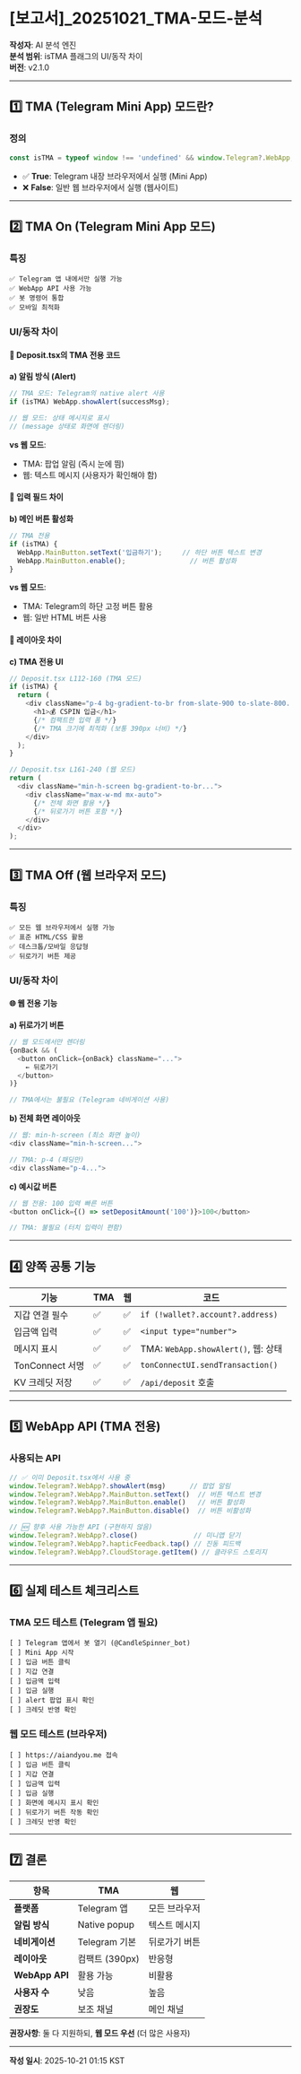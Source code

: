 # [보고서]_20251021_TMA-모드-분석

**작성자**: AI 분석 엔진  
**분석 범위**: isTMA 플래그의 UI/동작 차이  
**버전**: v2.1.0

---

## 1️⃣ **TMA (Telegram Mini App) 모드란?**

### 정의
```typescript
const isTMA = typeof window !== 'undefined' && window.Telegram?.WebApp;
```

- ✅ **True**: Telegram 내장 브라우저에서 실행 (Mini App)
- ❌ **False**: 일반 웹 브라우저에서 실행 (웹사이트)

---

## 2️⃣ **TMA On (Telegram Mini App 모드)**

### 특징
```
✅ Telegram 앱 내에서만 실행 가능
✅ WebApp API 사용 가능
✅ 봇 명령어 통합
✅ 모바일 최적화
```

### UI/동작 차이

#### 📱 Deposit.tsx의 TMA 전용 코드

**a) 알림 방식 (Alert)**
```typescript
// TMA 모드: Telegram의 native alert 사용
if (isTMA) WebApp.showAlert(successMsg);

// 웹 모드: 상태 메시지로 표시
// (message 상태로 화면에 렌더링)
```

**vs 웹 모드**: 
- TMA: 팝업 알림 (즉시 눈에 띔)
- 웹: 텍스트 메시지 (사용자가 확인해야 함)

#### 📝 입력 필드 차이

**b) 메인 버튼 활성화**
```typescript
// TMA 전용
if (isTMA) {
  WebApp.MainButton.setText('입금하기');     // 하단 버튼 텍스트 변경
  WebApp.MainButton.enable();                // 버튼 활성화
}
```

**vs 웹 모드**:
- TMA: Telegram의 하단 고정 버튼 활용
- 웹: 일반 HTML 버튼 사용

#### 🎨 레이아웃 차이

**c) TMA 전용 UI**
```typescript
// Deposit.tsx L112-160 (TMA 모드)
if (isTMA) {
  return (
    <div className="p-4 bg-gradient-to-br from-slate-900 to-slate-800...">
      <h1>💰 CSPIN 입금</h1>
      {/* 컴팩트한 입력 폼 */}
      {/* TMA 크기에 최적화 (보통 390px 너비) */}
    </div>
  );
}

// Deposit.tsx L161-240 (웹 모드)
return (
  <div className="min-h-screen bg-gradient-to-br...">
    <div className="max-w-md mx-auto">
      {/* 전체 화면 활용 */}
      {/* 뒤로가기 버튼 포함 */}
    </div>
  </div>
);
```

---

## 3️⃣ **TMA Off (웹 브라우저 모드)**

### 특징
```
✅ 모든 웹 브라우저에서 실행 가능
✅ 표준 HTML/CSS 활용
✅ 데스크톱/모바일 응답형
✅ 뒤로가기 버튼 제공
```

### UI/동작 차이

#### 🌐 웹 전용 기능

**a) 뒤로가기 버튼**
```typescript
// 웹 모드에서만 렌더링
{onBack && (
  <button onClick={onBack} className="...">
    ← 뒤로가기
  </button>
)}

// TMA에서는 불필요 (Telegram 네비게이션 사용)
```

**b) 전체 화면 레이아웃**
```typescript
// 웹: min-h-screen (최소 화면 높이)
<div className="min-h-screen...">

// TMA: p-4 (패딩만)
<div className="p-4...">
```

**c) 예시값 버튼**
```typescript
// 웹 전용: 100 입력 빠른 버튼
<button onClick={() => setDepositAmount('100')}>100</button>

// TMA: 불필요 (터치 입력이 편함)
```

---

## 4️⃣ **양쪽 공통 기능**

| 기능 | TMA | 웹 | 코드 |
|------|-----|-----|------|
| 지갑 연결 필수 | ✅ | ✅ | `if (!wallet?.account?.address)` |
| 입금액 입력 | ✅ | ✅ | `<input type="number">` |
| 메시지 표시 | ✅ | ✅ | TMA: `WebApp.showAlert()`, 웹: 상태 |
| TonConnect 서명 | ✅ | ✅ | `tonConnectUI.sendTransaction()` |
| KV 크레딧 저장 | ✅ | ✅ | `/api/deposit` 호출 |

---

## 5️⃣ **WebApp API (TMA 전용)**

### 사용되는 API

```typescript
// ✅ 이미 Deposit.tsx에서 사용 중
window.Telegram?.WebApp?.showAlert(msg)      // 팝업 알림
window.Telegram?.WebApp?.MainButton.setText()  // 버튼 텍스트 변경
window.Telegram?.WebApp?.MainButton.enable()   // 버튼 활성화
window.Telegram?.WebApp?.MainButton.disable()  // 버튼 비활성화

// 🆕 향후 사용 가능한 API (구현하지 않음)
window.Telegram?.WebApp?.close()              // 미니앱 닫기
window.Telegram?.WebApp?.hapticFeedback.tap() // 진동 피드백
window.Telegram?.WebApp?.CloudStorage.getItem() // 클라우드 스토리지
```

---

## 6️⃣ **실제 테스트 체크리스트**

### TMA 모드 테스트 (Telegram 앱 필요)
```
[ ] Telegram 앱에서 봇 열기 (@CandleSpinner_bot)
[ ] Mini App 시작
[ ] 입금 버튼 클릭
[ ] 지갑 연결
[ ] 입금액 입력
[ ] 입금 실행
[ ] alert 팝업 표시 확인
[ ] 크레딧 반영 확인
```

### 웹 모드 테스트 (브라우저)
```
[ ] https://aiandyou.me 접속
[ ] 입금 버튼 클릭
[ ] 지갑 연결
[ ] 입금액 입력
[ ] 입금 실행
[ ] 화면에 메시지 표시 확인
[ ] 뒤로가기 버튼 작동 확인
[ ] 크레딧 반영 확인
```

---

## 7️⃣ **결론**

| 항목 | TMA | 웹 |
|------|-----|-----|
| **플랫폼** | Telegram 앱 | 모든 브라우저 |
| **알림 방식** | Native popup | 텍스트 메시지 |
| **네비게이션** | Telegram 기본 | 뒤로가기 버튼 |
| **레이아웃** | 컴팩트 (390px) | 반응형 |
| **WebApp API** | 활용 가능 | 비활용 |
| **사용자 수** | 낮음 | 높음 |
| **권장도** | 보조 채널 | 메인 채널 |

**권장사항**: 둘 다 지원하되, **웹 모드 우선** (더 많은 사용자)

---

**작성 일시**: 2025-10-21 01:15 KST
